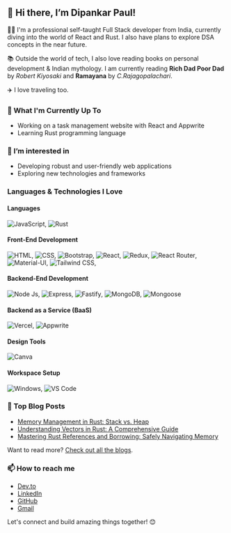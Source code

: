 <!---
dipankarpaul2k/dipankarpaul2k is a ✨ special ✨ repository because its `README.md` (this file) appears on your GitHub profile.
You can click the Preview link to take a look at your changes.
--->
## 👋 Hi there, I’m Dipankar Paul!

👨‍💻 I'm a professional self-taught Full Stack developer from India, currently diving into the world of React and Rust. I also have plans to explore DSA concepts in the near future.

📚 Outside the world of tech, I also love reading books on personal development & Indian mythology. I am currently reading **Rich Dad Poor Dad** by _Robert Kiyosaki_ and **Ramayana** by _C.Rajagopalachari_.

✈️ I love traveling too.

### 🌱 What I'm Currently Up To
- Working on a task management website with React and Appwrite
- Learning Rust programming language

### 👀 I’m interested in
- Developing robust and user-friendly web applications
- Exploring new technologies and frameworks

### Languages & Technologies I Love

#### Languages
![JavaScript](https://img.shields.io/badge/JavaScript-323330?style=for-the-badge&logo=JavaScript&logoColor=white), 
![Rust](https://img.shields.io/badge/Rust-F3633D?style=for-the-badge&logo=Rust&logoColor=white)

#### Front-End Development
![HTML](https://img.shields.io/badge/HTML-E34F26?style=for-the-badge&logo=html5&logoColor=white), 
![CSS](https://img.shields.io/badge/CSS-1572B6?style=for-the-badge&logo=css3&logoColor=white), 
![Bootstrap](https://img.shields.io/badge/Bootstrap-563D7C?style=for-the-badge&logo=Bootstrap&logoColor=white),
![React](https://img.shields.io/badge/React-20232A?style=for-the-badge&logo=React&logoColor=white), 
![Redux](https://img.shields.io/badge/Redux-593D88?style=for-the-badge&logo=Redux&logoColor=white), 
![React Router](https://img.shields.io/badge/React_Router-CA4245?style=for-the-badge&logo=React-Router&logoColor=white), 
![Material-UI](https://img.shields.io/badge/Material_UI-007ACC?style=for-the-badge&logo=Mui&logoColor=white), 
![Tailwind CSS](https://img.shields.io/badge/Tailwind-007ACC?style=for-the-badge&logo=Tailwind-Css&logoColor=white),

#### Backend-End Development
![Node Js](https://img.shields.io/badge/Node_Js-417E38?style=for-the-badge&logo=Node.Js&logoColor=white),
![Express](https://img.shields.io/badge/express-242526?style=for-the-badge&logo=express&logoColor=white),
![Fastify](https://img.shields.io/badge/Fastify-242526?style=for-the-badge&logo=Fastify&logoColor=white),
![MongoDB](https://img.shields.io/badge/MongoDB-417E38?style=for-the-badge&logo=MongoDB&logoColor=white),
![Mongoose](https://img.shields.io/badge/Mongoose-880000?style=for-the-badge&logo=Mongoose&logoColor=white)

#### Backend as a Service (BaaS)
![Vercel](https://img.shields.io/badge/Vercel-000000?style=for-the-badge&logo=Vercel&logoColor=white), 
![Appwrite](https://img.shields.io/badge/Appwrite-FD356D?style=for-the-badge&logo=Appwrite&logoColor=white)

#### Design Tools
![Canva](https://img.shields.io/badge/Canva-007ACC?style=for-the-badge&logo=Canva&logoColor=white)

#### Workspace Setup
![Windows](https://img.shields.io/badge/Windows-007ACC?style=for-the-badge&logo=Windows&logoColor=white), 
![VS Code](https://img.shields.io/badge/VS_Code-007ACC?style=for-the-badge&logo=visual-studio-code&logoColor=white)

### 📝 Top Blog Posts
- [Memory Management in Rust: Stack vs. Heap](https://dev.to/dipankarpaul/memory-management-in-rust-stack-vs-heap-3m45)
- [Understanding Vectors in Rust: A Comprehensive Guide](https://dev.to/dipankarpaul/understanding-vectors-in-rust-a-comprehensive-guide-1j7p)
- [Mastering Rust References and Borrowing: Safely Navigating Memory](https://dev.to/dipankarpaul/mastering-rust-references-and-borrowing-safely-navigating-memory-15d5)

Want to read more? [Check out all the blogs](https://dev.to/dipankarpaul).

### 📫 How to reach me
- [Dev.to](https://dev.to/dipankarpaul)
- [LinkedIn](https://www.linkedin.com/in/iamdipankarpaul/)
- [GitHub](https://github.com/dipankarpaul2k)
- [Gmail](mailto:dipankarpaul.dev@gmail.com)

Let's connect and build amazing things together! 😊
